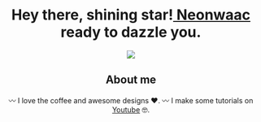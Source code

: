 <div align="center">
<h1 align="center">Hey there, shining star!<a href="https://github.com/Neonwaac"> Neonwaac</a> ready to dazzle you. </h1>
<img src = "https://i.imgur.com/E0srYQ4.jpg">
  
## About me
〰️ I love the coffee and awesome designs ❤️.
〰️ I make some tutorials on [Youtube](https://www.youtube.com/channel/UC7rJUWw2oosVTWpKHrHWwGA) 🤓.
